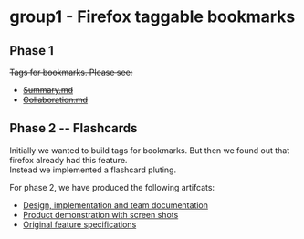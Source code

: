 # group1 - Firefox taggable bookmarks 

## Phase 1  
~~Tags for bookmarks. Please see:~~

- ~~[Summary.md](Summary.md)~~
- ~~[Collaboration.md](Collaboration.md)~~

## Phase 2 -- Flashcards
Initially we wanted to build tags for bookmarks. But then we found out that firefox already had this feature.  
Instead we implemented a flashcard pluting.

For phase 2, we have produced the following artifcats:

- [Design, implementation and team documentation](doc/phase2/planning.md)
- [Product demonstration with screen shots](doc/phase2/product.md)
- [Original feature specifications](featurespec.md)
